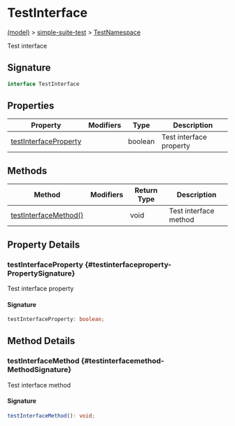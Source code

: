 
# TestInterface

[(model)](./index) &gt; [simple-suite-test](./simple-suite-test) &gt; [TestNamespace](./simple-suite-test/testnamespace-namespace)

Test interface

## Signature

```typescript
interface TestInterface 
```

## Properties

|  Property | Modifiers | Type | Description |
|  --- | --- | --- | --- |
|  [testInterfaceProperty](./simple-suite-test/testnamespace/testinterface-interface#testinterfaceproperty-PropertySignature) |  | boolean | Test interface property |

## Methods

|  Method | Modifiers | Return Type | Description |
|  --- | --- | --- | --- |
|  [testInterfaceMethod()](./simple-suite-test/testnamespace/testinterface-interface#testinterfacemethod-MethodSignature) |  | void | Test interface method |

## Property Details

### testInterfaceProperty {#testinterfaceproperty-PropertySignature}

Test interface property

#### Signature

```typescript
testInterfaceProperty: boolean;
```

## Method Details

### testInterfaceMethod {#testinterfacemethod-MethodSignature}

Test interface method

#### Signature

```typescript
testInterfaceMethod(): void;
```
